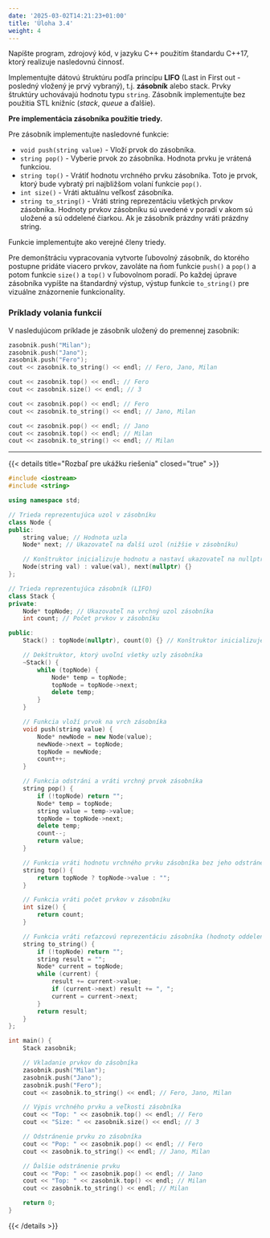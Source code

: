 ```yaml
---
date: '2025-03-02T14:21:23+01:00'
title: 'Úloha 3.4'
weight: 4
---
```


Napíšte program, zdrojový kód, v jazyku C++ použitím štandardu C++17, ktorý realizuje nasledovnú činnosť.

Implementujte dátovú štruktúru podľa princípu **LIFO** (Last in First out - posledný vložený je prvý vybraný), t.j. **zásobník**
alebo stack. Prvky štruktúry uchovávajú hodnotu typu `string`. Zásobník implementujte bez použitia STL knižníc (_stack_, _queue_ a ďalšie).

**Pre implementácia zásobníka použitie triedy.**

Pre zásobník implementujte nasledovné funkcie:

- `void push(string value)` - Vloží prvok do zásobníka.
- `string pop()` - Vyberie prvok zo zásobníka. Hodnota prvku je vrátená funkciou.
- `string top()` - Vrátiť hodnotu vrchného prvku zásobníka. Toto je prvok, ktorý bude vybratý pri najbližšom volaní funkcie `pop()`.
- `int size()` - Vráti aktuálnu veľkosť zásobníka.
- `string to_string()` - Vráti string reprezentáciu všetkých prvkov zásobníka. Hodnoty prvkov zásobníku sú uvedené v poradí
    v akom sú uložené a sú oddelené čiarkou. Ak je zásobník prázdny vráti prázdny string.

Funkcie implementujte ako verejné členy triedy.

Pre demonštráciu vypracovania vytvorte ľubovolný zásobník, do ktorého postupne pridáte viacero prvkov, zavoláte na ňom
funkcie `push()` a `pop()` a potom funkcie `size()` a `top()` v ľubovolnom poradí. Po každej úprave zásobníka
vypíšte na štandardný výstup, výstup funkcie `to_string()` pre vizuálne znázornenie funkcionality.

### Príklady volania funkcií

V nasledujúcom príklade je zásobník uložený do premennej zasobnik:

```cpp
zasobnik.push("Milan");
zasobnik.push("Jano");
zasobnik.push("Fero");
cout << zasobnik.to_string() << endl; // Fero, Jano, Milan

cout << zasobnik.top() << endl; // Fero
cout << zasobnik.size() << endl; // 3

cout << zasobnik.pop() << endl; // Fero
cout << zasobnik.to_string() << endl; // Jano, Milan

cout << zasobnik.pop() << endl; // Jano
cout << zasobnik.top() << endl; // Milan
cout << zasobnik.to_string() << endl; // Milan
```

---

{{< details title="Rozbaľ pre ukážku riešenia" closed="true" >}}

```cpp
#include <iostream>
#include <string>

using namespace std;

// Trieda reprezentujúca uzol v zásobníku
class Node {
public:
    string value; // Hodnota uzla
    Node* next; // Ukazovateľ na ďalší uzol (nižšie v zásobníku)

    // Konštruktor inicializuje hodnotu a nastaví ukazovateľ na nullptr
    Node(string val) : value(val), next(nullptr) {}
};

// Trieda reprezentujúca zásobník (LIFO)
class Stack {
private:
    Node* topNode; // Ukazovateľ na vrchný uzol zásobníka
    int count; // Počet prvkov v zásobníku

public:
    Stack() : topNode(nullptr), count(0) {} // Konštruktor inicializuje prázdny zásobník

    // Dekštruktor, ktorý uvoľní všetky uzly zásobníka
    ~Stack() {
        while (topNode) {
            Node* temp = topNode;
            topNode = topNode->next;
            delete temp;
        }
    }

    // Funkcia vloží prvok na vrch zásobníka
    void push(string value) {
        Node* newNode = new Node(value);
        newNode->next = topNode;
        topNode = newNode;
        count++;
    }

    // Funkcia odstráni a vráti vrchný prvok zásobníka
    string pop() {
        if (!topNode) return "";
        Node* temp = topNode;
        string value = temp->value;
        topNode = topNode->next;
        delete temp;
        count--;
        return value;
    }

    // Funkcia vráti hodnotu vrchného prvku zásobníka bez jeho odstránenia
    string top() {
        return topNode ? topNode->value : "";
    }

    // Funkcia vráti počet prvkov v zásobníku
    int size() {
        return count;
    }

    // Funkcia vráti reťazcovú reprezentáciu zásobníka (hodnoty oddelené čiarkou)
    string to_string() {
        if (!topNode) return "";
        string result = "";
        Node* current = topNode;
        while (current) {
            result += current->value;
            if (current->next) result += ", ";
            current = current->next;
        }
        return result;
    }
};

int main() {
    Stack zasobnik;

    // Vkladanie prvkov do zásobníka
    zasobnik.push("Milan");
    zasobnik.push("Jano");
    zasobnik.push("Fero");
    cout << zasobnik.to_string() << endl; // Fero, Jano, Milan

    // Výpis vrchného prvku a veľkosti zásobníka
    cout << "Top: " << zasobnik.top() << endl; // Fero
    cout << "Size: " << zasobnik.size() << endl; // 3

    // Odstránenie prvku zo zásobníka
    cout << "Pop: " << zasobnik.pop() << endl; // Fero
    cout << zasobnik.to_string() << endl; // Jano, Milan

    // Ďalšie odstránenie prvku
    cout << "Pop: " << zasobnik.pop() << endl; // Jano
    cout << "Top: " << zasobnik.top() << endl; // Milan
    cout << zasobnik.to_string() << endl; // Milan

    return 0;
}
```

{{< /details >}}

